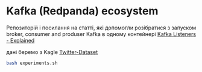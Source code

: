 # Kafka (Redpanda) ecosystem

Репозиторій і посилання на статті, які допомогли розібратися з запуском broker, consumer and produser Kafka в одному контейнері
 [Kafka Listeners - Explained](https://github.com/rmoff/kafka-listeners/tree/master)
 
дані беремо з Kagle [Twitter-Dataset](https://www.kaggle.com/datasets/goyaladi/twitter-dataset)





```bash
bash experiments.sh

```

